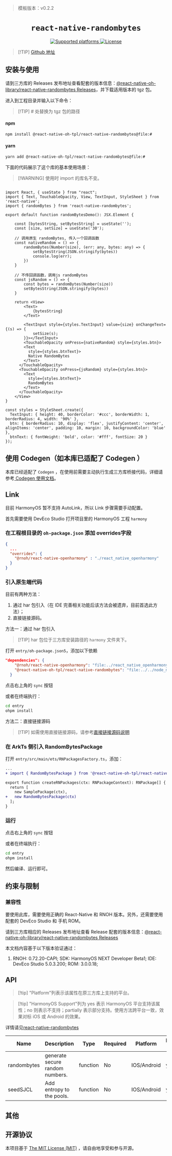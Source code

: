 <!-- {% raw %} -->
> 模板版本：v0.2.2

<p align="center">
  <h1 align="center"> <code>react-native-randombytes</code> </h1>
</p>
<p align="center">
    <a href="https://github.com/mvayngrib/react-native-randombytes">
        <img src="https://img.shields.io/badge/platforms-android%20|%20ios%20|%20harmony%20-lightgrey.svg" alt="Supported platforms" />
    </a>
    <a href="https://github.com/mvayngrib/react-native-randombytes/blob/master/LICENSE">
        <img src="https://img.shields.io/badge/license-MIT-green.svg" alt="License" />
        <!-- <img src="https://img.shields.io/badge/license-Apache-blue.svg" alt="License" /> -->
    </a>
</p>



> [!TIP] [Github 地址](https://github.com/react-native-oh-library/react-native-randombytes)

## 安装与使用

请到三方库的 Releases 发布地址查看配套的版本信息：[@react-native-oh-library/react-native-randombytes Releases](https://github.com/react-native-oh-library/react-native-randombytes/releases)，并下载适用版本的 tgz 包。

进入到工程目录并输入以下命令：

>[!TIP] # 处替换为 tgz 包的路径

<!-- tabs:start -->

####  npm

```bash
npm install @react-native-oh-tpl/react-native-randombytes@file:#
```

#### yarn

```bash
yarn add @react-native-oh-tpl/react-native-randombytes@file:#
```

<!-- tabs:end -->

下面的代码展示了这个库的基本使用场景：

>[!WARNING] 使用时 import 的库名不变。

```tsx

import React, { useState } from "react";
import { Text, TouchableOpacity, View, TextInput, StyleSheet } from 'react-native';
import { randomBytes } from 'react-native-randombytes';

export default function randomBytesDemo(): JSX.Element {

    const [bytesString, setBytesString] = useState('');
    const [size, setSize] = useState('30');

    // 调用原生 randomBytes, 传入一个回调函数
    const nativeRandom = () => {
        randomBytes(Number(size), (err: any, bytes: any) => {
            setBytesString(JSON.stringify(bytes))
            console.log(err);       
        })
    }

    // 不传回调函数，调用js randomBytes 
    const jsRandom = () => {
        const bytes = randomBytes(Number(size))
        setBytesString(JSON.stringify(bytes))
    }

    return <View>
        <Text>
            {bytesString}
        </Text>

        <TextInput style={styles.TextInput} value={size} onChangeText={(s) => {
            setSize(s);
        }}></TextInput>
        <TouchableOpacity onPress={nativeRandom} style={styles.btn}>
        <Text
          style={styles.btnText}>
          Native RandomBytes
        </Text>
      </TouchableOpacity>
      <TouchableOpacity onPress={jsRandom} style={styles.btn}>
        <Text
          style={styles.btnText}>
          RandomBytes
        </Text>
      </TouchableOpacity>
    </View>
}

const styles = StyleSheet.create({
  TextInput: { height: 40, borderColor: '#ccc', borderWidth: 1, borderRadius: 4, width: '90%' },
  btn: { borderRadius: 10, display: 'flex', justifyContent: 'center', alignItems: 'center', padding: 10, margin: 10, backgroundColor: 'blue' },
  btnText: { fontWeight: 'bold', color: '#fff', fontSize: 20 }
});

```

## 使用 Codegen（如本库已适配了 Codegen ）

本库已经适配了 `Codegen` ，在使用前需要主动执行生成三方库桥接代码，详细请参考[ Codegen 使用文档](/zh-cn/codegen.md)。

## Link

目前 HarmonyOS 暂不支持 AutoLink，所以 Link 步骤需要手动配置。

首先需要使用 DevEco Studio 打开项目里的 HarmonyOS 工程 `harmony`

### 在工程根目录的 `oh-package.json` 添加 overrides字段

```json
{
  ...
  "overrides": {
    "@rnoh/react-native-openharmony" : "./react_native_openharmony"
  }
}
```

### 引入原生端代码

目前有两种方法：

1. 通过 har 包引入（在 IDE 完善相关功能后该方法会被遗弃，目前首选此方法）；
2. 直接链接源码。

方法一：通过 har 包引入

> [!TIP] har 包位于三方库安装路径的 `harmony` 文件夹下。

打开 `entry/oh-package.json5`，添加以下依赖

```json
"dependencies": {
    "@rnoh/react-native-openharmony": "file:../react_native_openharmony",
    "@react-native-oh-tpl/react-native-randombytes": "file:../../node_modules/@react-native-oh-tpl/react-native-randombytes/harmony/random_bytes.har"
  }
```

点击右上角的 `sync` 按钮

或者在终端执行：

```bash
cd entry
ohpm install
```

方法二：直接链接源码

> [!TIP] 如需使用直接链接源码，请参考[直接链接源码说明](/zh-cn/link-source-code.md)

### 在 ArkTs 侧引入 RandomBytesPackage

打开 `entry/src/main/ets/RNPackagesFactory.ts`，添加：

```diff
...
+ import { RandomBytesPackage } from '@react-native-oh-tpl/react-native-randombytes/ts';

export function createRNPackages(ctx: RNPackageContext): RNPackage[] {
  return [
    new SamplePackage(ctx),
+   new RandomBytesPackage(ctx)
  ];
}
```

### 运行

点击右上角的 `sync` 按钮

或者在终端执行：

```bash
cd entry
ohpm install
```

然后编译、运行即可。

## 约束与限制

### 兼容性

要使用此库，需要使用正确的 React-Native 和 RNOH 版本。另外，还需要使用配套的 DevEco Studio 和 手机 ROM。

请到三方库相应的 Releases 发布地址查看 Release 配套的版本信息：[@react-native-oh-library/react-native-randombytes Releases](https://github.com/react-native-oh-library/react-native-randombytes/releases)

本文档内容基于以下版本验证通过：
1. RNOH: 0.72.20-CAPI; SDK: HarmonyOS NEXT Developer Beta1; IDE: DevEco Studio 5.0.3.200; ROM: 3.0.0.18;

## API

> [!tip] "Platform"列表示该属性在原三方库上支持的平台。

> [!tip] "HarmonyOS Support"列为 yes 表示 HarmonyOS 平台支持该属性；no 则表示不支持；partially 表示部分支持。使用方法跨平台一致，效果对标 iOS 或 Android 的效果。

详情请见[react-native-randombytes](https://github.com/react-native-oh-library/react-native-randombytes)

| Name           | Description                   | Type | Required | Platform    | HarmonyOS Support |
|----------------|-------------------------------| -- | -------- | ----------- | ----------------- |
| randombytes    | generate secure random numbers. | function | No       | IOS/Android | yes               |
| seedSJCL       | Add entropy to the pools.       | function | No       | IOS/Android | yes               |


## 其他

## 开源协议

本项目基于 [The MIT License (MIT)](https://github.com/mvayngrib/react-native-randombytes/blob/master/LICENSE) ，请自由地享受和参与开源。


<!-- {% endraw %} -->